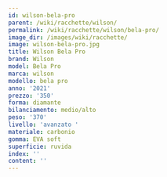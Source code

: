 ```yaml
---
id: wilson-bela-pro
parent: /wiki/racchette/wilson/
permalink: /wiki/racchette/wilson/bela-pro/
image_dir: /images/wiki/racchette/
image: wilson-bela-pro.jpg
title: Wilson Bela Pro
brand: Wilson
model: Bela Pro
marca: wilson
modello: bela pro
anno: '2021'
prezzo: '350'
forma: diamante
bilanciamento: medio/alto
peso: '370'
livello: 'avanzato '
materiale: carbonio
gomma: EVA soft
superficie: ruvida
index: ''
content: ''
---
```

